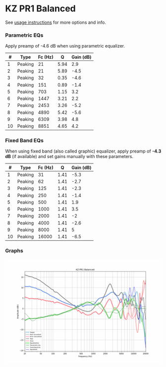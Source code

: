 # KZ PR1 Balanced
See [usage instructions](https://github.com/jaakkopasanen/AutoEq#usage) for more options and info.

### Parametric EQs
Apply preamp of -4.6 dB when using parametric equalizer.

|   # | Type    |   Fc (Hz) |    Q |   Gain (dB) |
|-----|---------|-----------|------|-------------|
|   1 | Peaking |        21 | 5.94 |         2.9 |
|   2 | Peaking |        21 | 5.89 |        -4.5 |
|   3 | Peaking |        32 | 0.35 |        -4.6 |
|   4 | Peaking |       151 | 0.89 |        -1.4 |
|   5 | Peaking |       703 | 1.15 |         3.2 |
|   6 | Peaking |      1447 | 3.21 |         2.2 |
|   7 | Peaking |      2453 | 3.26 |        -5.2 |
|   8 | Peaking |      4890 | 5.42 |        -5.6 |
|   9 | Peaking |      6309 | 3.98 |         4.8 |
|  10 | Peaking |      8851 | 4.65 |         4.2 |

### Fixed Band EQs
When using fixed band (also called graphic) equalizer, apply preamp of **-4.3 dB** (if available) and set gains manually with these parameters.

|   # | Type    |   Fc (Hz) |    Q |   Gain (dB) |
|-----|---------|-----------|------|-------------|
|   1 | Peaking |        31 | 1.41 |        -5.3 |
|   2 | Peaking |        62 | 1.41 |        -2.7 |
|   3 | Peaking |       125 | 1.41 |        -2.3 |
|   4 | Peaking |       250 | 1.41 |        -1.4 |
|   5 | Peaking |       500 | 1.41 |         1.9 |
|   6 | Peaking |      1000 | 1.41 |         3.5 |
|   7 | Peaking |      2000 | 1.41 |        -2   |
|   8 | Peaking |      4000 | 1.41 |        -2.6 |
|   9 | Peaking |      8000 | 1.41 |         5   |
|  10 | Peaking |     16000 | 1.41 |        -6.5 |

### Graphs
![](./KZ%20PR1%20Balanced.png)
